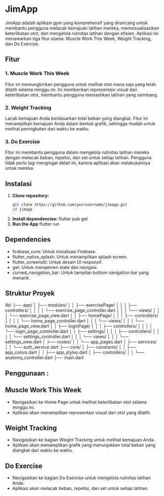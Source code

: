 # JimApp

JimApp adalah aplikasi gym yang komprehensif yang dirancang untuk membantu pengguna melacak kemajuan latihan mereka, memvisualisasikan keterlibatan otot, dan mengelola rutinitas latihan dengan efisien. Aplikasi ini menawarkan tiga fitur utama: Muscle Work This Week, Weight Tracking, dan Do Exercise.

## Fitur

### 1. Muscle Work This Week
Fitur ini memungkinkan pengguna untuk melihat otot mana saja yang telah dilatih selama minggu ini. Ini memberikan representasi visual dari keterlibatan otot, membantu pengguna memastikan latihan yang seimbang.

### 2. Weight Tracking
Lacak kemajuan Anda berdasarkan total beban yang diangkat. Fitur ini menampilkan kemajuan Anda dalam bentuk grafik, sehingga mudah untuk melihat peningkatan dari waktu ke waktu.

### 3. Do Exercise
Fitur ini membantu pengguna dalam mengelola rutinitas latihan mereka dengan melacak beban, repetisi, dan set untuk setiap latihan. Pengguna tidak perlu lagi mengingat detail ini, karena aplikasi akan melakukannya untuk mereka.

## Instalasi

1. **Clone repository:**
   ```sh
   git clone https://github.com/yourusername/jimapp.git
   cd jimapp
2. **Install dependencies:**
   flutter pub get
3. **Run the App**
   flutter run
   
## Dependencies
- firebase_core: Untuk inisialisasi Firebase.
- flutter_native_splash: Untuk menampilkan splash screen.
- flutter_screenutil: Untuk desain UI responsif.
- get: Untuk manajemen state dan navigasi.
- curved_navigation_bar: Untuk tampilan bottom navigation bar yang menarik.

## Struktur Proyek
lib/
├── app/
│   ├── modules/
│   │   ├── exercisePage/
│   │   │   ├── controllers/
│   │   │   │   └── exercise_page_controller.dart
│   │   │   └── views/
│   │   │       └── exercise_page_view.dart
│   │   ├── homePage/
│   │   │   ├── controllers/
│   │   │   │   └── home_page_controller.dart
│   │   │   └── views/
│   │   │       └── home_page_view.dart
│   │   ├── loginPage/
│   │   │   ├── controllers/
│   │   │   │   └── login_page_controller.dart
│   │   ├── settings/
│   │   │   ├── controllers/
│   │   │   │   └── settings_controller.dart
│   │   │   └── views/
│   │   │       └── settings_view.dart
│   ├── routes/
│   │   └── app_pages.dart
│   ├── services/
│   │   └── auth_service.dart
├── core/
│   ├── constants/
│   │   ├── app_colors.dart
│   │   ├── app_styles.dart
│   ├── controllers/
│   │   └── anatomy_controller.dart
├── main.dart

## Penggunaan :
## Muscle Work This Week
- Navigasikan ke Home Page untuk melihat keterlibatan otot selama minggu ini.
- Aplikasi akan menampilkan representasi visual dari otot yang dilatih.
## Weight Tracking
- Navigasikan ke bagian Weight Tracking untuk melihat kemajuan Anda.
- Aplikasi akan menampilkan grafik yang menunjukkan total beban yang diangkat dari waktu ke waktu.
## Do Exercise
- Navigasikan ke bagian Do Exercise untuk mengelola rutinitas latihan Anda.
- Aplikasi akan melacak beban, repetisi, dan set untuk setiap latihan.
